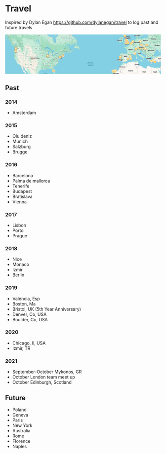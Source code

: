 # Travel

Inspired by Dylan Egan https://github.com/dylanegan/travel to log past and future travels

<img src="map.png">

## Past

### 2014

* Amsterdam

### 2015

* Olu deniz
* Munich
* Salzburg
* Brugge

### 2016

* Barcelona
* Palma de mallorca
* Tenerife
* Budapest
* Bratislava
* Vienna

### 2017

* Lisbon
* Porto
* Prague

### 2018

* Nice
* Monaco
* Izmir
* Berlin

### 2019

* Valencia, Esp
* Boston, Ma
* Bristol, UK  (5th Year Anniversary)
* Denver, Co, USA
* Boulder, Co, USA

### 2020

* Chicago, Il, USA
* Izmir, TR

### 2021 

* September-October Mykonos, GR
* October London team meet up
* October Edinburgh, Scotland

## Future

* Poland
* Geneva
* Paris
* New York
* Australia
* Rome
* Florence
* Naples
